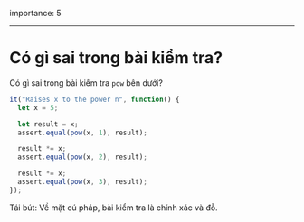 importance: 5

---

# Có gì sai trong bài kiểm tra?

Có gì sai trong bài kiểm tra `pow` bên dưới?

```js
it("Raises x to the power n", function() {
  let x = 5;

  let result = x;
  assert.equal(pow(x, 1), result);

  result *= x;
  assert.equal(pow(x, 2), result);

  result *= x;
  assert.equal(pow(x, 3), result);
});
```

Tái bút: Về mặt cú pháp, bài kiểm tra là chính xác và đỗ.
